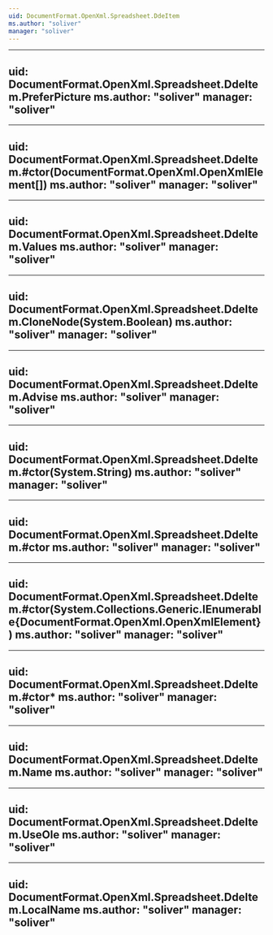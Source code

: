```yaml
---
uid: DocumentFormat.OpenXml.Spreadsheet.DdeItem
ms.author: "soliver"
manager: "soliver"
---
```


---
uid: DocumentFormat.OpenXml.Spreadsheet.DdeItem.PreferPicture
ms.author: "soliver"
manager: "soliver"
---

---
uid: DocumentFormat.OpenXml.Spreadsheet.DdeItem.#ctor(DocumentFormat.OpenXml.OpenXmlElement[])
ms.author: "soliver"
manager: "soliver"
---

---
uid: DocumentFormat.OpenXml.Spreadsheet.DdeItem.Values
ms.author: "soliver"
manager: "soliver"
---

---
uid: DocumentFormat.OpenXml.Spreadsheet.DdeItem.CloneNode(System.Boolean)
ms.author: "soliver"
manager: "soliver"
---

---
uid: DocumentFormat.OpenXml.Spreadsheet.DdeItem.Advise
ms.author: "soliver"
manager: "soliver"
---

---
uid: DocumentFormat.OpenXml.Spreadsheet.DdeItem.#ctor(System.String)
ms.author: "soliver"
manager: "soliver"
---

---
uid: DocumentFormat.OpenXml.Spreadsheet.DdeItem.#ctor
ms.author: "soliver"
manager: "soliver"
---

---
uid: DocumentFormat.OpenXml.Spreadsheet.DdeItem.#ctor(System.Collections.Generic.IEnumerable{DocumentFormat.OpenXml.OpenXmlElement})
ms.author: "soliver"
manager: "soliver"
---

---
uid: DocumentFormat.OpenXml.Spreadsheet.DdeItem.#ctor*
ms.author: "soliver"
manager: "soliver"
---

---
uid: DocumentFormat.OpenXml.Spreadsheet.DdeItem.Name
ms.author: "soliver"
manager: "soliver"
---

---
uid: DocumentFormat.OpenXml.Spreadsheet.DdeItem.UseOle
ms.author: "soliver"
manager: "soliver"
---

---
uid: DocumentFormat.OpenXml.Spreadsheet.DdeItem.LocalName
ms.author: "soliver"
manager: "soliver"
---
